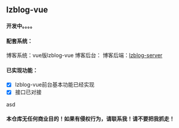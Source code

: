 ## lzblog-vue

#### 开发中。。。。

#### 配套系统：
 博客系统：vue版lzblog-vue
 博客后台：
 博客后端：[lzblog-server](https://github.com/lzcwds/lzblog-server)

#### 已实现功能：
- [x] lzblog-vue前台基本功能已经实现
- [x] 接口已对接

asd
#### 本仓库无任何商业目的！如果有侵权行为，请联系我！请不要把我抓走！
